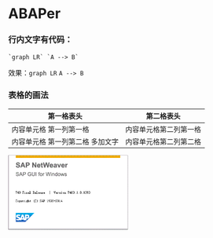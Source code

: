 # ABAPer

### 行内文字有代码：
```
`graph LR` `A --> B`

```
效果：`graph LR` `A --> B`



### 表格的画法

第一格表头 | 第二格表头
--------- | -------------
内容单元格 第一列第一格 | 内容单元格第二列第一格
内容单元格 第一列第二格 多加文字 | 内容单元格第二列第二格



<img src="https://raw.githubusercontent.com/Jack-liangqihua/ABAP_CODER/master/pic/ABAP1.bmp" width="244"  alt="SAP图片" align=left />

   
